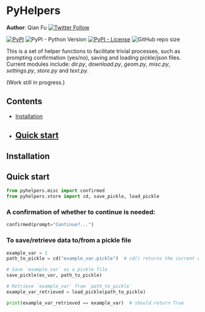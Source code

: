 # PyHelpers
**Author**: Qian Fu [![Twitter Follow](https://img.shields.io/twitter/follow/Qian_Fu?label=Follow&style=social)](https://twitter.com/Qian_Fu)

[![PyPI](https://img.shields.io/pypi/v/pyhelpers?color=important)](https://pypi.org/project/pyhelpers/)
![PyPI - Python Version](https://img.shields.io/pypi/pyversions/pyhelpers)
[![PyPI - License](https://img.shields.io/pypi/l/pyrcs)](https://github.com/mikeqfu/pyhelpers/blob/master/LICENSE)
![GitHub repo size](https://img.shields.io/github/repo-size/mikeqfu/pyhelpers?color=yellowgreen)



This is a set of helper functions to facilitate trivial processes, such as prompting confirmation (yes/no), saving and loading pickle/json files. Current modules include: *dir.py*, *download.py*, *geom.py*, *misc.py*, *settings.py*, *store.py* and *text.py*. 

(Work still in progress.)



## Contents

- [Installation](#installation)
- [Quick start](#quick-start)
  - 



## Installation



## Quick start

```python
from pyhelpers.misc import confirmed
from pyhelpers.store import cd, save_pickle, load_pickle
```

### A confirmation of whether to continue is needed:

```python
confirmed(prompt="Continue?...")
```

### To save/retrieve data to/from a pickle file

```python
example_var = 1
path_to_pickle = cd("example_var.pickle")  # cd() returns the current working directory

# Save `example_var` as a pickle file
save_pickle(ex_var, path_to_pickle)

# Retrieve `example_var` from `path_to_pickle`
example_var_retrieved = load_pickle(path_to_pickle)

print(example_var_retrieved == example_var)  # should return True
```

